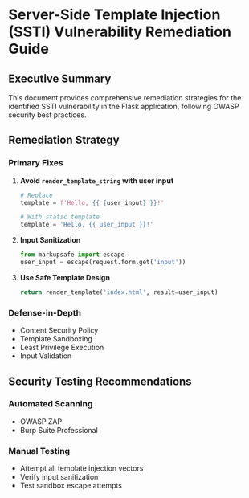 # Server-Side Template Injection (SSTI) Vulnerability Remediation Guide

## Executive Summary

This document provides comprehensive remediation strategies for the identified SSTI vulnerability in the Flask application, following OWASP security best practices.

## Remediation Strategy

### Primary Fixes

1. **Avoid `render_template_string` with user input**

   ```python
   # Replace
   template = f'Hello, {{ {user_input} }}!'

   # With static template
   template = 'Hello, {{ user_input }}!'
   ```

2. **Input Sanitization**

   ```python
   from markupsafe import escape
   user_input = escape(request.form.get('input'))
   ```

3. **Use Safe Template Design**

   ```python
   return render_template('index.html', result=user_input)
   ```

### Defense-in-Depth

- Content Security Policy
- Template Sandboxing
- Least Privilege Execution
- Input Validation

## Security Testing Recommendations

### Automated Scanning

- OWASP ZAP
- Burp Suite Professional

### Manual Testing

- Attempt all template injection vectors
- Verify input sanitization
- Test sandbox escape attempts
